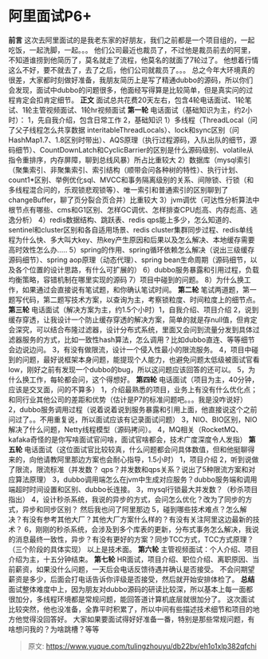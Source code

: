 # 阿里面试P6+

**前言**
这次去阿里面试的是我老东家的好朋友，我们之前都是一个项目组的，一起吃饭，一起洗脚，一起。。。
他们公司最近也裁员了，不过他是裁员前去的阿里，不知道谁捞到他简历了，莫名就走了流程，他莫名的就面了7轮过了。
他想着行情这么不好，要不就去了，去了之后，他们公司就裁员了。。。
总之今年大环境真的很差，大家都时刻做好准备，我朋友简历上是写了精通dubbo的源码，所以你们会发现，面试中dubbo的问题很多，他面经写得算是比较简单，但是真实问的过程肯定会扣肯定细节。
**正文**
面试总共花费20天左右，包含4轮电话面试、1轮笔试、1轮主管视频面试、1轮hr视频面试
**第一轮**
电话面试（基础知识为主，约2小时）：
1，先自我介绍，包含日常工作
2，基础知识
 1）多线程（ThreadLocal（问了父子线程怎么共享数据 interitableThreadLocals）、lock和sync区别（问HashMap1.7、1.8区别时带出）、AQS原理（执行过程源码，入队出队的细节，源码细节）、CountDownLatch和CyclicBarrier的区别是什么源码级别、volatile从指令重排序，内存屏障，聊到总线风暴）所占比重较大
 2）数据库（mysql索引（聚集索引、非聚集索引、索引结构（顺带会问各种树的特性）、执行计划、count1*区别、举例优化sql、MVCC和事务隔离级别的关系、间隙锁、行锁（和多线程混合问的，乐观锁悲观锁等）、唯一索引和普通索引的区别聊到了changeBuffer，聊了页分裂合页合并）比重较大
 3）jvm调优（可达性分析算法中根节点有哪些、cms和G1区别、怎样GC调优、怎样排查CPU彪高、内存彪高、逃逸分析）
 4）redis数据结构、跳跃表、redis qps能上多少，怎么知道的、sentinel和cluster区别和各自适用场景、redis cluster集群同步过程、redis单线程为什么快、多大叫大key、热key产生原因和后果以及怎么解决、本地缓存需要高时效性怎么办.....
 5）spring的作用、spring循环依赖怎么解决（说出三级缓存源码细节）、spring aop原理（动态代理）、spring bean生命周期（源码细节，以及各个位置的设计思路，有什么可扩展的）
 6）dubbo服务暴露和引用过程，负载均衡策略，容错机制在哪里实现的源码
 7）项目中碰到的问题。
 8）为什么换工作，如果通过会直接说有笔试题，和你确认笔试时间。
**第二轮**
笔试两道题，第一题写代码，第二题写技术方案，以查询为主，考察锁粒度、时间粒度上的细节点。
**第三轮**
电话面试（解决方案为主，约1.5个小时）1，自我介绍、项目介绍
2，说到缓存穿透，让我设计一个防止缓存穿透的解决方案，简单的就是存null值，但肯定会深究，可以结合布隆过滤器，设计分布式系统，里面又会问到流量分发到具体过滤器服务的方式，比如一致性hash算法，怎么调用？比如dubbo直连、等等细节会边说边问。
3，有没有做限流，设计一个侵入性最小的限流服务。
4，项目中碰到的问题，最好说框架本身问题，能提现个人能力，也避免问题太低级被面试官看low，刚好之前有发现一个dubbo的bug，所以这问题应该回答的还可以。
5，为什么换工作，每轮都会问，这个得想好。
**第四轮**
电话面试（项目为主，40分钟，应该是交叉面，问的不算多）
1，介绍最熟悉的项目，业务上有没有什么优化点；和同行业其他公司的差距和优势（估计是P7的标准问题吧。。。我是没咋说好）
2，dubbo服务调用过程（说着说着说到服务暴露和引用上面，他直接说这个之前问过了。。不用重复说，所以面试应该有记录面试问题）
3，NIO、BIO区别，NIO解决了什么问题，Netty线程模型（源码拷问）。
4，MQ相关（RocketMQ、kafaka奇怪的是你写啥面试官问啥，面试官啥都会，技术广度深度令人发指）
**第五轮**
电话面试（这位面试官比较较真，什么问题都会问具体数值，但和他挺聊得来的，向他请教阿里那边方案也会耐心指导，1.5小时）
1，项目介绍
2，听到说做了限流，限流标准（并发数？ qps？并发数和qps关系？说出了5种限流方案和对应算法原理）
3，dubbo调用端怎么在jvm中生成对应服务？dubbo服务端和调用端超时时间设置和区别、dubbo长连接。
3，mysql行锁最大并发数？（秒杀项目指出）
4，设计秒杀系统，我说的异步的方式，会问怎么优化？改为了同步的方式，异步和同步区别？ 然后我也问了阿里那边
5，碰到哪些技术难点？怎么解决？有没有参考其他大厂？其他大厂方案什么样的？有没有关注阿里这边最新的技术？
6，刚刚的秒杀系统，会涉及到多个库表的更新，分布式事务怎么解决，我说的消息最终一致性，异步？有没有更好的方案？同步TCC方式，TCC方式原理？（三个阶段的具体实现）
以上是技术面。
**第六轮**
主管视频面试：个人介绍、项目介绍为主，十五分钟结束。
**第七轮**
HR面试，项目介绍、职位介绍、离职原因、当前薪资，如果没什么问题，一天后会电话反馈待遇并确认是否接受。
不会问期望薪资是多少，后面会打电话告诉你评级是否接受，然后就开始安排体检了。
**总结**
面试整体难度中上，因为朋友对dubbo源码的研读比较深，所以基本上每一面都很加分，多线程环境都是常规问题，能回答道计算机底层就很加分了。
这次面试比较突然，他也没准备，全靠平时积累了，所以中间有些描述技术细节和项目的地方他觉得没回答好。
大家如果要面试得好好准备一番，特别是那些常规问题，有啥想问我的？为啥跳槽？等等


> 原文: <https://www.yuque.com/tulingzhouyu/db22bv/eh1o1xlp382qfchi>